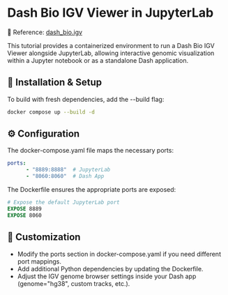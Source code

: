 # Dash Bio IGV Viewer in JupyterLab
📌 Reference: [dash_bio.igv](https://dash.plotly.com/dash-bio/igv)

This tutorial provides a containerized environment to run a Dash Bio IGV Viewer alongside JupyterLab, allowing interactive genomic visualization within a Jupyter notebook or as a standalone Dash application.

## 🚀 Installation & Setup

To build with fresh dependencies, add the --build flag:

```bash
docker compose up --build -d
```

## ⚙️ Configuration

The docker-compose.yaml file maps the necessary ports:


```yaml
ports:
      - "8889:8888"  # JupyterLab
      - "8060:8060"  # Dash App
```

The Dockerfile ensures the appropriate ports are exposed:


```Dockerfile
# Expose the default JupyterLab port
EXPOSE 8889
EXPOSE 8060
```

## 📂 Customization
* Modify the ports section in docker-compose.yaml if you need different port mappings.
* Add additional Python dependencies by updating the Dockerfile.
* Adjust the IGV genome browser settings inside your Dash app (genome="hg38", custom tracks, etc.).